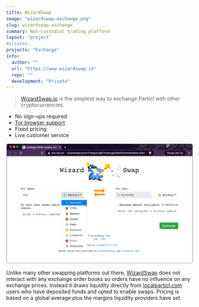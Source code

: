 ```yaml
---
title: WizardSwap
image: "wizardswap-exchange.png"
slug: wizardswap-exchange
summary: Non-custodial trading platform
layout: "project"
#aliases:
projects: "Exchange"
info:
  author: ""
  url: "https://www.wizardswap.io"
  repo: ""
  development: "Private"
---
```


> [WizardSwap.io](https://www.wizardswap.io) is the simplest way to exchange Particl with other cryptocurrencies.

* No sign-ups required
* [Tor browser support](http://wizardswgtu2ovor7r2esg3cxdpt7tv4nrugi32lldv53zmtonbz6sid.onion/)
* Fixed pricing
* Live customer service

[![WizardSwap preview](wizardswap-exchange.png)](https://www.wizardswap.io)

Unlike many other swapping platforms out there, [WizardSwap](https://www.wizardswap.io) does not interact with any exchange order books so orders have no influence on any exchange prices. Instead it draws liquidity directly from [localparticl.com](https://www.localparticl.com) users who have deposited funds and opted to enable swaps. Pricing is based on a global average plus the margins liquidity providers have set.
